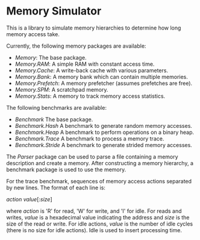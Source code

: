 
Memory Simulator
==============================================================================

This is a library to simulate memory hierarchies to determine how long
memory access take.

Currently, the following memory packages are available:

 - *Memory*: The base package.
 - *Memory.RAM*: A simple RAM with constant access time.
 - *Memory.Cache*: A write-back cache with various parameters.
 - *Memory.Bank*: A memory bank which can contain multiple memories.
 - *Memory.Prefetch*: A memory prefetcher (assumes prefetches are free).
 - *Memory.SPM*: A scratchpad memory.
 - *Memory.Stats*: A memory to track memory access statistics.

The following benchmarks are available:

 - *Benchmark* The base package.
 - *Benchmark.Hash* A benchmark to generate random memory accesses.
 - *Benchmark.Heap* A benchmark to perform operations on a binary heap.
 - *Benchmark.Trace* A benchmark to process a memory trace.
 - *Benchmark.Stride* A benchmark to generate strided memory accesses.

The *Parser* package can be used to parse a file containing a memory
description and create a memory.
After constructing a memory hierarchy, a benchmark package is used
to use the memory.

For the trace benchmark, sequences of memory access actions separated by
new lines.  The format of each line is:

   *action* *value*[:*size*]

where *action* is 'R' for read, 'W' for write, and 'I' for idle.
For reads and writes, *value* is a hexadecimal value indicating the
address and *size* is the size of the read or write.  For idle actions,
*value* is the number of idle cycles (there is no size for idle actions).
Idle is used to insert processing time.


